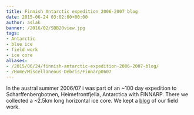 ```yaml
---
title: Finnish Antarctic expedition 2006-2007 blog
date: 2015-06-24 03:02:00+00:00
author: aslak
banner: /2016/02/SBB20view.jpg
tags:
- Antarctic
- blue ice
- field work
- ice core
aliases:
- /2015/06/24/finnish-antarctic-expedition-2006-2007-blog/
- /Home/Miscellaneous-Debris/Finnarp0607
---
```


In the austral summer 2006/07 i was part of an ~100 day expedition to Scharffenbergbotnen, Heimefrontfjella, Antarctica with FINNARP. There we collected a ~2.5km long horizontal ice core. We kept a [blog](http://arcticcentre.wordpress.com/) of our field work.
